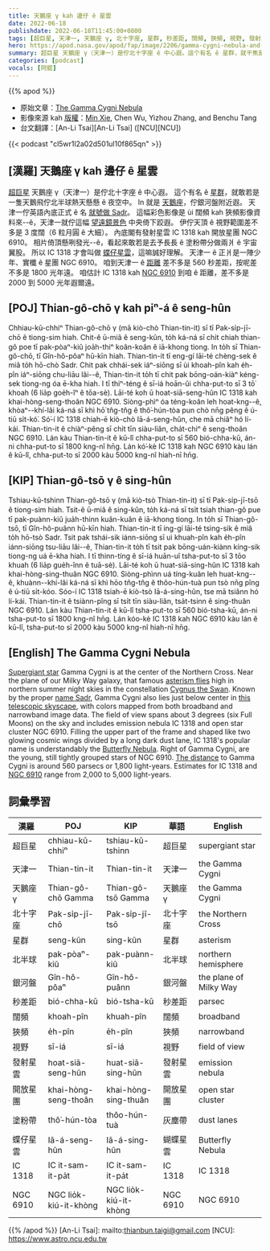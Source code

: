 ```yaml
---
title: 天鵝座 γ kah 邊仔 ê 星雲
date: 2022-06-18
publishdate: 2022-06-18T11:45:00+0800
tags: [超巨星, 天津一, 天鵝座 γ, 北十字座, 星群, 秒差距, 闊頻, 狹頻, 視野, 發射星雲, IC 1318, 開放星團, NGC 6910, 塗粉帶, 蝶仔星雲, 北半球, 銀河盤]
hero: https://apod.nasa.gov/apod/fap/image/2206/gamma-cygni-nebula-and-sadr1024.jpg
summary: 超巨星 天鵝座 γ（天津一）是佇北十字座 ê 中心遐。這个有名 ê 星群，就干焦是一隻天鵝飛佇北半球熱天懸懸 ê 夜空中。
categories: [podcast]
vocals: [阿錕]
---
```


{{% apod %}}

- 原始文章：[The Gamma Cygni Nebula](https://apod.nasa.gov/apod/ap220618.html)
- 影像來源 kah [版權][copyright]：[Min Xie](https://www.astrobin.com/users/mxcoppell/), Chen Wu, Yizhou Zhang, and Benchu Tang
- 台文翻譯：[An-Li Tsai][An-Li Tsai] ([NCU][NCU])

{{< podcast "cl5wr1l2a02d501ul10f865qn" >}}

## [漢羅] 天鵝座 γ kah 邊仔 ê 星雲
[超巨星][Supergiant star] 天鵝座 γ（天津一）是佇北十字座 ê 中心遐。
這个有名 ê [星群][asterism flies]，就敢若是一隻天鵝飛佇北半球熱天懸懸 ê 夜空中。
In 就是 [天鵝座][Cygnus the Swan]，佇銀河盤附近遐。
天津一佇英語內底正式 ê 名 [就號做 Sadr][name Sadr]。
這幅彩色影像是 ùi 闊頻 kah 狹頻影像資料來--ê，天津一就佇這幅 [望遠鏡景色][this telescopic skyscape] 中央倚下跤遐。
伊佇天頂 ê 視野範圍差不多是 3 度闊（6 粒月圓 ê 大細）。
內底閣有發射星雲 IC 1318 kah 開放星團 NGC 6910。
相片倚頂懸咧發光--ê，看起來敢若是去予長長 ê 塗粉帶分做兩爿 ê 宇宙翼股。
所以 IC 1318 才會叫做 [蝶仔星雲][Butterfly Nebula]，這嘛誠好理解。
天津一 ê 正爿是一陣少年、實櫼 ê 星團 NGC 6910。
咱到天津一 ê [距離][The distance] 差不多是 560 秒差距，按呢差不多是 1800 光年遠。
咱估計 IC 1318 kah [NGC 6910][NGC 6910] 到咱 ê 距離，差不多是 2000 到 5000 光年遐爾遠。

## [POJ] Thian-gô-chō γ kah piⁿ-á ê seng-hûn
Chhiau-kū-chhiⁿ Thian-gô-chō γ (mā kiò-chò Thian-tin-it) sī tī Pak-si̍p-jī-chō ê tiong-sim hiah.
Chit-ê ū-miâ ê seng-kûn, to̍h ká-ná sī chi̍t chiah thian-gô poe tī pak-pòaⁿ-kiû joa̍h-thiⁿ koân-koân ê iā-khong tiong.
In to̍h sī Thian-gô-chō, tī Gîn-hô-pôaⁿ hū-kīn hiah.
Thian-tin-it tī eng-gí lāi-té chèng-sek ê miâ to̍h hō-chò Sadr.
Chit pak chhái-sek iáⁿ-siōng sī ùi khoah-pîn kah e̍h-pîn iáⁿ-siōng chu-liāu lâi--ê, Thian-tin-it to̍h tī chit pak bōng-oán-kiàⁿ kéng-sek tiong-ng óa ē-kha hiah.
I tī thiⁿ-téng ê sī-iá hoān-ûi chha-put-to sī 3 tō͘ khoah (6 lia̍p goe̍h-îⁿ ê tōa-sè).
Lāi-té koh ū hoat-siā-seng-hûn IC 1318 kah khai-hòng-seng-thoân NGC 6910.
Siòng-phìⁿ óa téng-koân leh hoat-kng--ê, khòaⁿ--khí-lâi ká-ná sī khì hō͘ tn̂g-tn̂g ê thô͘-hún-tòa pun chò nn̄g pêng ê ú-tiū si̍t-kó͘.
Só͘-í IC 1318 chiah-ē kiò-chò Iā-á-seng-hûn, che mā chiâⁿ hó lí-kái.
Thian-tin-it ê chiàⁿ-pêng sī chi̍t tīn siàu-liân, cha̍t-chiⁿ ê seng-thoân NGC 6910.
Lán kàu Thian-tin-it ê kū-lî chha-put-to sī 560 bió-chha-kū, án-ni chha-put-to sī 1800 kng-nî hn̄g.
Lán kó͘-kè IC 1318 kah NGC 6910 kàu lán ê kū-lî, chha-put-to sī 2000 kàu 5000 kng-nî hiah-nī hn̄g.


## [KIP] Thian-gô-tsō γ ê sing-hûn
Tshiau-kū-tshinn Thian-gô-tsō γ (mā kiò-tsò Thian-tin-it) sī tī Pak-si̍p-jī-tsō ê tiong-sim hiah.
Tsit-ê ū-miâ ê sing-kûn, to̍h ká-ná sī tsi̍t tsiah thian-gô pue tī pak-puànn-kiû jua̍h-thinn kuân-kuân ê iā-khong tiong.
In to̍h sī Thian-gô-tsō, tī Gîn-hô-puânn hū-kīn hiah.
Thian-tin-it tī ing-gí lāi-té tsìng-sik ê miâ to̍h hō-tsò Sadr.
Tsit pak tshái-sik iánn-siōng sī uì khuah-pîn kah e̍h-pîn iánn-siōng tsu-liāu lâi--ê, Thian-tin-it to̍h tī tsit pak bōng-uán-kiànn kíng-sik tiong-ng uá ē-kha hiah.
I tī thinn-tíng ê sī-iá huān-uî tsha-put-to sī 3 tōo khuah (6 lia̍p gue̍h-înn ê tuā-sè).
Lāi-té koh ū huat-siā-sing-hûn IC 1318 kah khai-hòng-sing-thuân NGC 6910.
Siòng-phìnn uá tíng-kuân leh huat-kng--ê, khuànn--khí-lâi ká-ná sī khì hōo tn̂g-tn̂g ê thôo-hún-tuà pun tsò nn̄g pîng ê ú-tiū si̍t-kóo.
Sóo-í IC 1318 tsiah-ē kiò-tsò Iā-á-sing-hûn, tse mā tsiânn hó lí-kái.
Thian-tin-it ê tsiànn-pîng sī tsi̍t tīn siàu-liân, tsa̍t-tsinn ê sing-thuân NGC 6910.
Lán kàu Thian-tin-it ê kū-lî tsha-put-to sī 560 bió-tsha-kū, án-ni tsha-put-to sī 1800 kng-nî hn̄g.
Lán kóo-kè IC 1318 kah NGC 6910 kàu lán ê kū-lî, tsha-put-to sī 2000 kàu 5000 kng-nî hiah-nī hn̄g.

## [English] The Gamma Cygni Nebula
[Supergiant star][Supergiant star] Gamma Cygni is at the center of the Northern Cross.
Near the plane of our Milky Way galaxy, that famous [asterism flies][asterism flies] high in northern summer night skies in the constellation [Cygnus the Swan][Cygnus the Swan].
Known by the proper [name Sadr][name Sadr], Gamma Cygni also lies just below center in [this telescopic skyscape][this telescopic skyscape], with colors mapped from both broadband and narrowband image data.
The field of view spans about 3 degrees (six Full Moons) on the sky and includes emission nebula IC 1318 and open star cluster NGC 6910.
Filling the upper part of the frame and shaped like two glowing cosmic wings divided by a long dark dust lane, IC 1318's popular name is understandably the [Butterfly Nebula][Butterfly Nebula].
Right of Gamma Cygni, are the young, still tightly grouped stars of NGC 6910.
[The distance][The distance] to Gamma Cygni is around 560 parsecs or 1,800 light-years.
Estimates for IC 1318 and [NGC 6910][NGC 6910] range from 2,000 to 5,000 light-years.

## 詞彙學習

|漢羅|POJ|KIP|華語|English|
|-|-|-|-|-|
|超巨星|chhiau-kū-chhiⁿ|tshiau-kū-tshinn|超巨星|supergiant star|
|天津一|Thian-tin-it|Thian-tin-it|天津一|the Gamma Cygni|
|天鵝座 γ|Thian-gô-chō Gamma|Thian-gô-tsō Gamma|天鵝座 γ|the Gamma Cygni|
|北十字座|Pak-si̍p-jī-chō|Pak-si̍p-jī-tsō|北十字座|the Northern Cross|
|星群|seng-kûn|sing-kûn|星群|asterism|
|北半球|pak-pòaⁿ-kiû|pak-puànn-kiû|北半球|northern hemisphere|
|銀河盤|Gîn-hô-pôaⁿ|Gîn-hô-puânn|銀河盤|the plane of Milky Way|
|秒差距|bió-chha-kū|bió-tsha-kū|秒差距|parsec|
|闊頻|khoah-pîn|khuah-pîn|闊頻|broadband|
|狹頻|e̍h-pîn|e̍h-pîn|狹頻|narrowband|
|視野|sī-iá|sī-iá|視野|field of view|
|發射星雲|hoat-siā-seng-hûn|huat-siā-sing-hûn|發射星雲|emission nebula|
|開放星團|khai-hòng-seng-thoân|khai-hòng-sing-thuân|開放星團|open star cluster|
|塗粉帶|thô͘-hún-tòa|thôo-hún-tuà|灰塵帶|dust lanes|
|蝶仔星雲|Iā-á-seng-hûn|Iā-á-sing-hûn|蝴蝶星雲|Butterfly Nebula|
|IC 1318|IC it-sam-it-pa̍t|IC it-sam-it-pa̍t|IC 1318|IC 1318|
|NGC 6910|NGC lio̍k-kiú-it-khòng|NGC lio̍k-kiú-it-khòng|NGC 6910|NGC 6910|

{{% /apod %}}
[An-Li Tsai]: mailto:thianbun.taigi@gmail.com
[NCU]: https://www.astro.ncu.edu.tw

[copyright]: https://apod.nasa.gov/apod/fap/lib/about_apod.html#srapply

[Supergiant star]:https://en.wikipedia.org/wiki/Supergiant
[asterism flies]:http://maps.seds.org/Const/asterism.html
[Cygnus the Swan]:http://en.wikipedia.org/wiki/Cygnus_(constellation)
[name Sadr]:http://stars.astro.illinois.edu/sow/sadr.html
[this telescopic skyscape]:https://www.astrobin.com/u6s6si/
[Butterfly Nebula]:https://apod.nasa.gov/apod/ap210316.html
[The distance]:https://solarsystem.nasa.gov/news/1230/cosmic-distances/
[NGC 6910]:http://www.univie.ac.at/webda/cgi-bin/ocl_page.cgi?dirname=ngc6910
